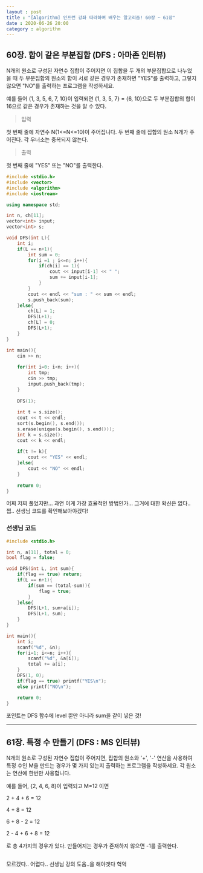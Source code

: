 ```yaml
---
layout : post
title : "[Algorithm] 인프런 강좌 따라하며 배우는 알고리즘! 60장 ~ 61장"
date : 2020-06-26 20:00
category : algorithm
---
```


## 60장. 합이 같은 부분집합 (DFS : 아마존 인터뷰)

N개의 원소로 구성된 자연수 집합이 주어지면 이 집합을 두 개의 부분집합으로 나누었을 때 두 부분집합의 원소의 합이 서로 같은 경우가 존재하면 "YES"를 출력하고, 그렇지 않으면 "NO"를 출력하는 프로그램을 작성하세요.

예를 들어 {1, 3, 5, 6, 7, 10}이 입력되면 {1, 3, 5, 7} = {6, 10}으로 두 부분집합의 합이 16으로 같은 경우가 존재하는 것을 알 수 있다.

> 입력

첫 번째 줄에 자연수 N(1<=N<=10)이 주어집니다.
두 번째 줄에 집합의 원소 N개가 주어진다. 각 우너소는 중복되지 않는다.

> 출력

첫 번째 줄에 "YES" 또는 "NO"를 출력한다.

```c++
#include <stdio.h>
#include <vector>
#include <algorithm>
#include <iostream>

using namespace std;

int n, ch[11];
vector<int> input;
vector<int> s;

void DFS(int L){
    int i;
    if(L == n+1){
        int sum = 0;
        for(i =1 ; i<=n; i++){
            if(ch[i] == 1){
                cout << input[i-1] << " ";
                sum += input[i-1];
            }
        }
        cout << endl << "sum : " << sum << endl;
        s.push_back(sum);
    }else{
        ch[L] = 1;
        DFS(L+1);
        ch[L] = 0;
        DFS(L+1);
    }
}

int main(){
    cin >> n;
    
    for(int i=0; i<n; i++){
        int tmp;
        cin >> tmp;
        input.push_back(tmp);
    }
    
    DFS(1);
    
    int t = s.size();
    cout << t << endl;
    sort(s.begin(), s.end());
    s.erase(unique(s.begin(), s.end()));
    int k = s.size();
    cout << k << endl;
    
    if(t != k){
        cout << "YES" << endl;
    }else{
        cout << "NO" << endl;
    }
    
    return 0;
}
```

어찌 저찌 풀었지만...
과연 이게 가장 효율적인 방법인가... 그거에 대한 확신은 없다.. 쩝.. 
선생님 코드를 확인해보아야겠다!

### 선생님 코드

```c++
#include <stdio.h>

int n, a[11], total = 0;
bool flag = false;

void DFS(int L, int sum){
    if(flag == true) return;
    if(L == n+1){
        if(sum == (total-sum)){
            flag = true;
        }
    }else{
        DFS(L+1, sum+a[i]);
        DFS(L+1, sum);
    }
}

int main(){
    int i;
    scanf("%d", &n);
    for(i=1; i<=n; i++){
        scanf("%d", &a[i]);
        total += a[i];
    }
    DFS(1, 0);
    if(flag == true) printf("YES\n");
    else printf("NO\n");

    return 0;
}
```
포인트는 DFS 함수에 level 뿐만 아니라 sum을 같이 넣은 것! 

---

## 61장. 특정 수 만들기 (DFS : MS 인터뷰)

N개의 원소로 구성된 자연수 집합이 주어지면, 집합의 원소와 '+', '-' 연산을 사용하여 특정 수인 M을 만드는 경우가 몇 가지 있는지 출력하는 프로그램을 작성하세요. 각 원소는 연산에 한번만 사용합니다.

예를 들어, {2, 4, 6, 8}이 입력되고 M=12 이면

2 + 4 + 6 = 12

4 + 8 = 12

6 + 8 - 2 = 12

2 - 4 + 6 + 8 = 12

로 총 4가지의 경우가 있다. 만들어지는 경우가 존재하지 않으면 -1를 출력한다.

```c++
```

모르겠다.. 어렵다.. 
선생님 강의 도움..을 해야겟다 헉억
